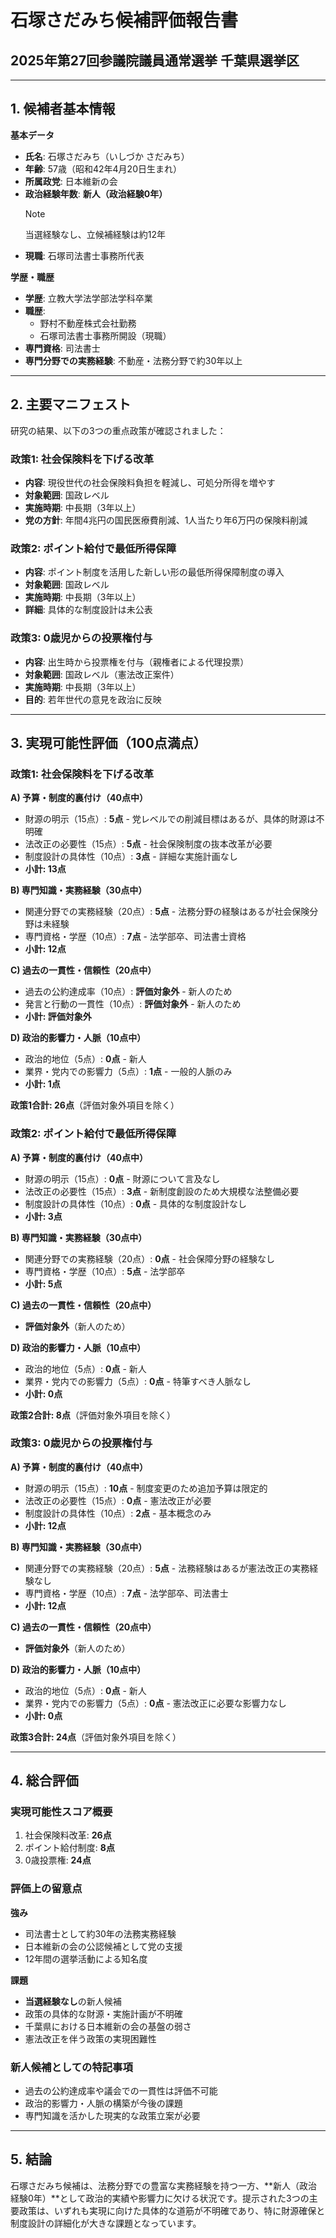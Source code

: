 # 石塚さだみち候補評価報告書

## 2025年第27回参議院議員通常選挙 千葉県選挙区

---

## 1. 候補者基本情報

**基本データ**

- **氏名**: 石塚さだみち（いしづか さだみち）
- **年齢**: 57歳（昭和42年4月20日生まれ）
- **所属政党**: 日本維新の会
- **政治経験年数**: **新人（政治経験0年）**
  > [!NOTE]
  > 当選経験なし、立候補経験は約12年
- **現職**: 石塚司法書士事務所代表

**学歴・職歴**

- **学歴**: 立教大学法学部法学科卒業
- **職歴**:
  - 野村不動産株式会社勤務
  - 石塚司法書士事務所開設（現職）
- **専門資格**: 司法書士
- **専門分野での実務経験**: 不動産・法務分野で約30年以上

---

## 2. 主要マニフェスト

研究の結果、以下の3つの重点政策が確認されました：

### **政策1: 社会保険料を下げる改革**

- **内容**: 現役世代の社会保険料負担を軽減し、可処分所得を増やす
- **対象範囲**: 国政レベル
- **実施時期**: 中長期（3年以上）
- **党の方針**: 年間4兆円の国民医療費削減、1人当たり年6万円の保険料削減

### **政策2: ポイント給付で最低所得保障**

- **内容**: ポイント制度を活用した新しい形の最低所得保障制度の導入
- **対象範囲**: 国政レベル
- **実施時期**: 中長期（3年以上）
- **詳細**: 具体的な制度設計は未公表

### **政策3: 0歳児からの投票権付与**

- **内容**: 出生時から投票権を付与（親権者による代理投票）
- **対象範囲**: 国政レベル（憲法改正案件）
- **実施時期**: 中長期（3年以上）
- **目的**: 若年世代の意見を政治に反映

---

## 3. 実現可能性評価（100点満点）

### **政策1: 社会保険料を下げる改革**

**A) 予算・制度的裏付け（40点中）**

- 財源の明示（15点）: **5点** - 党レベルでの削減目標はあるが、具体的財源は不明確
- 法改正の必要性（15点）: **5点** - 社会保険制度の抜本改革が必要
- 制度設計の具体性（10点）: **3点** - 詳細な実施計画なし
- **小計: 13点**

**B) 専門知識・実務経験（30点中）**

- 関連分野での実務経験（20点）: **5点** - 法務分野の経験はあるが社会保険分野は未経験
- 専門資格・学歴（10点）: **7点** - 法学部卒、司法書士資格
- **小計: 12点**

**C) 過去の一貫性・信頼性（20点中）**

- 過去の公約達成率（10点）: **評価対象外** - 新人のため
- 発言と行動の一貫性（10点）: **評価対象外** - 新人のため
- **小計: 評価対象外**

**D) 政治的影響力・人脈（10点中）**

- 政治的地位（5点）: **0点** - 新人
- 業界・党内での影響力（5点）: **1点** - 一般的人脈のみ
- **小計: 1点**

**政策1合計: 26点**（評価対象外項目を除く）

### **政策2: ポイント給付で最低所得保障**

**A) 予算・制度的裏付け（40点中）**

- 財源の明示（15点）: **0点** - 財源について言及なし
- 法改正の必要性（15点）: **3点** - 新制度創設のため大規模な法整備必要
- 制度設計の具体性（10点）: **0点** - 具体的な制度設計なし
- **小計: 3点**

**B) 専門知識・実務経験（30点中）**

- 関連分野での実務経験（20点）: **0点** - 社会保障分野の経験なし
- 専門資格・学歴（10点）: **5点** - 法学部卒
- **小計: 5点**

**C) 過去の一貫性・信頼性（20点中）**

- **評価対象外**（新人のため）

**D) 政治的影響力・人脈（10点中）**

- 政治的地位（5点）: **0点** - 新人
- 業界・党内での影響力（5点）: **0点** - 特筆すべき人脈なし
- **小計: 0点**

**政策2合計: 8点**（評価対象外項目を除く）

### **政策3: 0歳児からの投票権付与**

**A) 予算・制度的裏付け（40点中）**

- 財源の明示（15点）: **10点** - 制度変更のため追加予算は限定的
- 法改正の必要性（15点）: **0点** - 憲法改正が必要
- 制度設計の具体性（10点）: **2点** - 基本概念のみ
- **小計: 12点**

**B) 専門知識・実務経験（30点中）**

- 関連分野での実務経験（20点）: **5点** - 法務経験はあるが憲法改正の実務経験なし
- 専門資格・学歴（10点）: **7点** - 法学部卒、司法書士
- **小計: 12点**

**C) 過去の一貫性・信頼性（20点中）**

- **評価対象外**（新人のため）

**D) 政治的影響力・人脈（10点中）**

- 政治的地位（5点）: **0点** - 新人
- 業界・党内での影響力（5点）: **0点** - 憲法改正に必要な影響力なし
- **小計: 0点**

**政策3合計: 24点**（評価対象外項目を除く）

---

## 4. 総合評価

### **実現可能性スコア概要**

1. 社会保険料改革: **26点**
2. ポイント給付制度: **8点**
3. 0歳投票権: **24点**

### **評価上の留意点**

**強み**

- 司法書士として約30年の法務実務経験
- 日本維新の会の公認候補として党の支援
- 12年間の選挙活動による知名度

**課題**

- **当選経験なし**の新人候補
- 政策の具体的な財源・実施計画が不明確
- 千葉県における日本維新の会の基盤の弱さ
- 憲法改正を伴う政策の実現困難性

### **新人候補としての特記事項**

- 過去の公約達成率や議会での一貫性は評価不可能
- 政治的影響力・人脈の構築が今後の課題
- 専門知識を活かした現実的な政策立案が必要

---

## 5. 結論

石塚さだみち候補は、法務分野での豊富な実務経験を持つ一方、**新人（政治経験0年）**として政治的実績や影響力に欠ける状況です。提示された3つの主要政策は、いずれも実現に向けた具体的な道筋が不明確であり、特に財源確保と制度設計の詳細化が大きな課題となっています。
